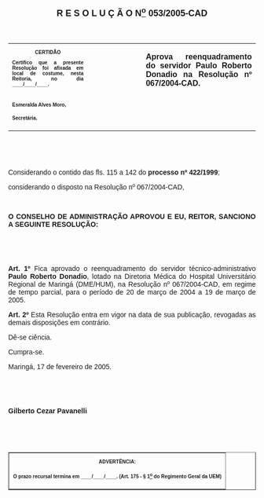 <BODY>

<B><FONT FACE="Arial" SIZE=4><P ALIGN="CENTER"></P>
<P ALIGN="CENTER">R E S O L U &Ccedil; &Atilde; O  N<U><SUP>o</U></SUP>  053/2005-CAD</P>
</B></FONT><FONT FACE="Arial"><P ALIGN="JUSTIFY"></P>
<P ALIGN="JUSTIFY">&nbsp;</P></FONT>
<TABLE CELLSPACING=0 BORDER=0 CELLPADDING=7 WIDTH=612>
<TR><TD WIDTH="32%" VALIGN="TOP">
<B><FONT FACE="Arial" SIZE=1><P ALIGN="CENTER">CERTID&Atilde;O</P>
<P ALIGN="JUSTIFY">   Certifico que a presente Resolu&ccedil;&atilde;o foi afixada em local de costume, nesta Reitoria, no dia ____/____/____.</P>

<P>&nbsp;</P>
<P>Esmeralda Alves Moro,</P>
<P>Secret&aacute;ria.</B></FONT></TD>
<TD WIDTH="22%" VALIGN="TOP">&nbsp;</TD>
<TD WIDTH="46%" VALIGN="TOP">
<B><FONT FACE="Arial"><P ALIGN="JUSTIFY">Aprova reenquadramento do servidor Paulo Roberto Donadio na Resolu&ccedil;&atilde;o nº 067/2004-CAD.</B></FONT></TD>
</TR>
</TABLE>

<FONT FACE="Arial"><P ALIGN="JUSTIFY"></P>
<P ALIGN="JUSTIFY">&nbsp;</P>
<P ALIGN="JUSTIFY">&nbsp;</P>
</FONT><P ALIGN="JUSTIFY">&#9;<FONT FACE="Arial">Considerando o contido das fls. 115 a 142 do<B> processo nº 422/1999</B>;</P>
<P ALIGN="JUSTIFY">considerando o disposto na Resolu&ccedil;&atilde;o nº 067/2004-CAD, </P>
<P ALIGN="JUSTIFY"></P>
<P ALIGN="JUSTIFY">&nbsp;</P>
<P ALIGN="JUSTIFY">&#9;<B>O CONSELHO DE ADMINISTRA&Ccedil;&Atilde;O APROVOU E EU, REITOR, SANCIONO A SEGUINTE RESOLU&Ccedil;&Atilde;O:</P>
</B><P ALIGN="JUSTIFY"></P>
<P ALIGN="JUSTIFY">&nbsp;</P>
<P ALIGN="JUSTIFY">&nbsp;</P>
<B><P ALIGN="JUSTIFY">Art. 1º</B>  Fica aprovado o reenquadramento do servidor t&eacute;cnico-administrativo <B>Paulo Roberto Donadio</B>, lotado na Diretoria M&eacute;dica do Hospital Universit&aacute;rio Regional de Maring&aacute; (DME/HUM), na Resolu&ccedil;&atilde;o nº 067/2004-CAD, em regime de tempo parcial, para o per&iacute;odo de 20 de mar&ccedil;o de 2004 a 19 de mar&ccedil;o de 2005.</P>
<B><P ALIGN="JUSTIFY">Art. 2º  </B>Esta Resolu&ccedil;&atilde;o entra em vigor na data de sua publica&ccedil;&atilde;o, revogadas as demais disposi&ccedil;&otilde;es em contr&aacute;rio.</P>
<P ALIGN="JUSTIFY">D&ecirc;-se ci&ecirc;ncia.</P>
<P ALIGN="JUSTIFY">&#9;Cumpra-se.</P>
<P ALIGN="JUSTIFY"></P>
<P ALIGN="JUSTIFY">Maring&aacute;, 17 de fevereiro de 2005.</P>
<B><P ALIGN="JUSTIFY"></P>
<P ALIGN="JUSTIFY">&nbsp;</P>
<P ALIGN="JUSTIFY">&nbsp;</P>
<P ALIGN="JUSTIFY">Gilberto Cezar Pavanelli</P>
<P ALIGN="JUSTIFY"></P>
<P ALIGN="JUSTIFY">&nbsp;</P>
<P ALIGN="JUSTIFY">&nbsp;</P></B></FONT>
<TABLE BORDER CELLSPACING=1 CELLPADDING=4 WIDTH=207>
<TR><TD VALIGN="TOP">
<B><FONT FACE="Arial" SIZE=1><P ALIGN="CENTER">ADVERT&Ecirc;NCIA:</P>
<P ALIGN="JUSTIFY">O prazo recursal termina em ____/____/____. (Art. 175 - § 1<U><SUP>o</U></SUP> do Regimento Geral da UEM)</B></FONT></TD>
</TR>
</TABLE>

<FONT FACE="Arial"></FONT></BODY>
